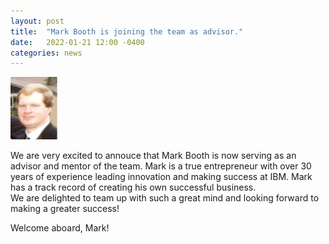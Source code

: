 ```yaml
---
layout: post
title:  "Mark Booth is joining the team as advisor."
date:   2022-01-21 12:00 -0400
categories: news
---
```

<style>
.center {
  display: block;
  margin-left: auto;
  margin-right: auto;
  width: 50%;
}
img {
  border radius: 8px;
}
</style>
<script src="https://kit.fontawesome.com/7812f4f196.js" crossorigin="anonymous"></script>

<img src="/teampics/mark.jpg" class="rounded-corners" alt="am" width=75 height=100>

We are very excited to annouce that Mark Booth <a href="https://www.linkedin.com/in/mark-booth-a1844b41"><i class="fab fa-linkedin"></i></a> is now serving as an advisor and mentor of the team. Mark is a true entrepreneur with over 30 years of experience leading innovation and making success at IBM.
Mark has a track record of creating his own successful business. <br/>
We are delighted to team up with such a great mind and looking forward to making a greater success!

Welcome aboard, Mark!
